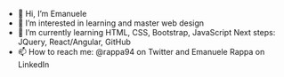 - 👋 Hi, I’m Emanuele
- 👀 I’m interested in learning and master web design
- 🌱 I’m currently learning HTML, CSS, Bootstrap, JavaScript Next steps: JQuery, React/Angular, GitHub
- 📫 How to reach me: @rappa94 on Twitter and Emanuele Rappa on LinkedIn

<!---
Emanuele2794/Emanuele2794 is a ✨ special ✨ repository because its `README.md` (this file) appears on your GitHub profile.
You can click the Preview link to take a look at your changes.
--->
